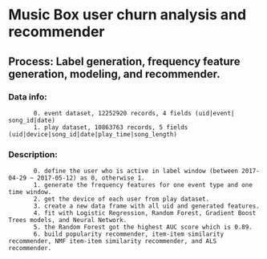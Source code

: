 # Music Box user churn analysis and recommender
## Process: Label generation, frequency feature generation, modeling, and recommender.<br />
### Data info: <br />
           0. event dataset, 12252920 records, 4 fields (uid|event| song_id|date) 
           1. play dataset, 10863763 records, 5 fields (uid|device|song_id|date|play_time|song_length)
### Description: <br />
           0. define the user who is active in label window (between 2017-04-29 ~ 2017-05-12) as 0, otherwise 1.
           1. generate the frequency features for one event type and one time window.
           2. get the device of each user from play dataset.
           3. create a new data frame with all uid and generated features.
           4. fit with Logistic Regression, Random Forest, Gradient Boost Trees models, and Neural Network.
           5. the Random Forest got the highest AUC score which is 0.89.
           6. build popularity recommender, item-item similarity recommender, NMF item-item similarity recommender, and ALS recommender.
